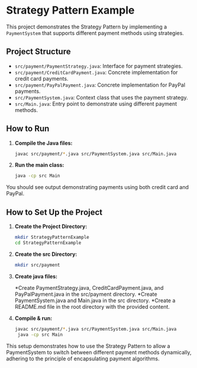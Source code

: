 # Strategy Pattern Example

This project demonstrates the Strategy Pattern by implementing a `PaymentSystem` that supports different payment methods using strategies.

## Project Structure

- `src/payment/PaymentStrategy.java`: Interface for payment strategies.
- `src/payment/CreditCardPayment.java`: Concrete implementation for credit card payments.
- `src/payment/PayPalPayment.java`: Concrete implementation for PayPal payments.
- `src/PaymentSystem.java`: Context class that uses the payment strategy.
- `src/Main.java`: Entry point to demonstrate using different payment methods.

## How to Run

1. **Compile the Java files:**

   ```bash
   javac src/payment/*.java src/PaymentSystem.java src/Main.java
   ```

2. **Run the main class:**
   ```bash
   java -cp src Main
   ```

You should see output demonstrating payments using both credit card and PayPal.

## How to Set Up the Project

1. **Create the Project Directory:**

   ```bash
   mkdir StrategyPatternExample
   cd StrategyPatternExample

   ```

2. **Create the src Directory:**

   ```bash
   mkdir src/payment

   ```

3. **Create java files:**

   *Create PaymentStrategy.java, CreditCardPayment.java, and PayPalPayment.java in the src/payment directory.
   *Create PaymentSystem.java and Main.java in the src directory.
   \*Create a README.md file in the root directory with the provided content.

4. **Compile & run:**

   ```bash
   javac src/payment/*.java src/PaymentSystem.java src/Main.java
    java -cp src Main
   ```

This setup demonstrates how to use the Strategy Pattern to allow a PaymentSystem to switch between different payment methods dynamically, adhering to the principle of encapsulating payment algorithms.

